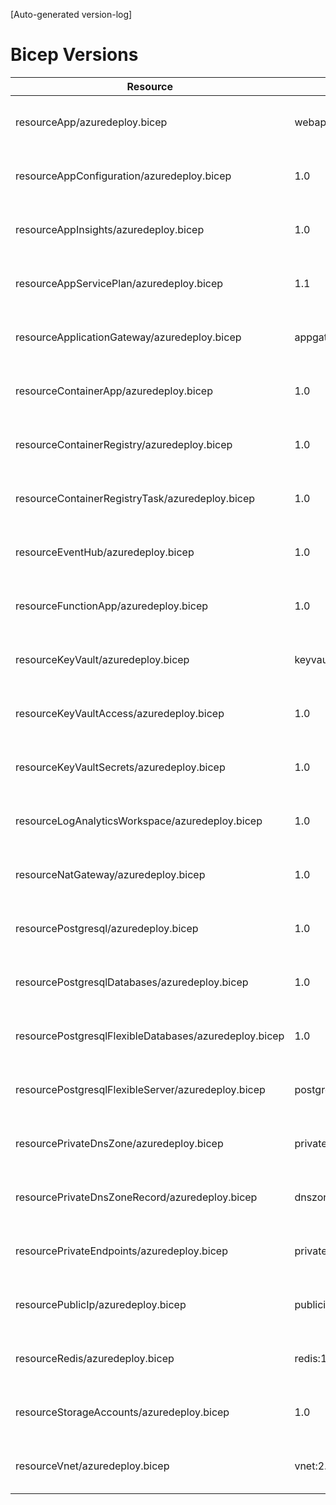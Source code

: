 [Auto-generated version-log]

# Bicep Versions
| Resource | Version | Changed | Commit |
|----------|----------|----------|----------|
| resourceApp/azuredeploy.bicep                                          | webapp:1.5 | 2025-05-30 16:03:19 +0200 | 128f1c7 |
| resourceAppConfiguration/azuredeploy.bicep                             | 1.0 | 2024-05-15 10:52:23 +0200 | 9e5211b |
| resourceAppInsights/azuredeploy.bicep                                  | 1.0 | 2024-05-15 12:34:41 +0200 | cad6e60 |
| resourceAppServicePlan/azuredeploy.bicep                               | 1.1 | 2025-04-01 13:33:20 +0200 | 5630ea6 |
| resourceApplicationGateway/azuredeploy.bicep                           | appgateway:1.0 | 2025-05-28 11:18:52 +0200 | 86b3072 |
| resourceContainerApp/azuredeploy.bicep                                 | 1.0 | 2025-01-24 11:52:48 +0100 | 045f97e |
| resourceContainerRegistry/azuredeploy.bicep                            | 1.0 | 2025-01-24 11:52:48 +0100 | 045f97e |
| resourceContainerRegistryTask/azuredeploy.bicep                        | 1.0 | 2024-08-04 14:15:47 +0200 | d5b0c44 |
| resourceEventHub/azuredeploy.bicep                                     | 1.0 | 2024-11-18 08:32:13 +0100 | 6c854a3 |
| resourceFunctionApp/azuredeploy.bicep                                  | 1.0 | 2025-04-04 08:48:55 +0200 | 3a25754 |
| resourceKeyVault/azuredeploy.bicep                                     | keyvault:1.1 | 2025-05-30 16:03:19 +0200 | 128f1c7 |
| resourceKeyVaultAccess/azuredeploy.bicep                               | 1.0 | 2024-05-15 10:52:23 +0200 | 9e5211b |
| resourceKeyVaultSecrets/azuredeploy.bicep                              | 1.0 | 2024-05-15 10:52:23 +0200 | 9e5211b |
| resourceLogAnalyticsWorkspace/azuredeploy.bicep                        | 1.0 | 2024-05-22 10:36:13 +0200 | f06dca9 |
| resourceNatGateway/azuredeploy.bicep                                   | 1.0 | 2024-05-30 15:17:04 +0200 | e0f868b |
| resourcePostgresql/azuredeploy.bicep                                   | 1.0 | 2024-06-12 15:23:29 +0200 | 91d7307 |
| resourcePostgresqlDatabases/azuredeploy.bicep                          | 1.0 | 2024-06-12 15:29:18 +0200 | d59079f |
| resourcePostgresqlFlexibleDatabases/azuredeploy.bicep                  | 1.0 | 2024-11-28 10:29:22 +0100 | f53527c |
| resourcePostgresqlFlexibleServer/azuredeploy.bicep                     | postgresflexibleserver:1.3 | 2025-05-05 13:18:52 +0200 | aa1c6c7 |
| resourcePrivateDnsZone/azuredeploy.bicep                               | privatednszone:1.0 | 2025-05-30 16:13:02 +0200 | 345b7e6 |
| resourcePrivateDnsZoneRecord/azuredeploy.bicep                         | dnszonerecord:1.0 | 2025-05-30 16:03:19 +0200 | 128f1c7 |
| resourcePrivateEndpoints/azuredeploy.bicep                             | privateendpoints:1.0 | 2025-05-30 16:03:19 +0200 | 128f1c7 |
| resourcePublicIp/azuredeploy.bicep                                     | publicip:1.2 | 2025-05-28 11:18:52 +0200 | 86b3072 |
| resourceRedis/azuredeploy.bicep                                        | redis:1.4 | 2025-05-30 16:03:19 +0200 | 128f1c7 |
| resourceStorageAccounts/azuredeploy.bicep                              | 1.0 | 2024-08-09 11:38:19 +0200 | 7cd77c0 |
| resourceVnet/azuredeploy.bicep                                         | vnet:2.0 | 2025-05-28 11:18:52 +0200 | 86b3072 |
